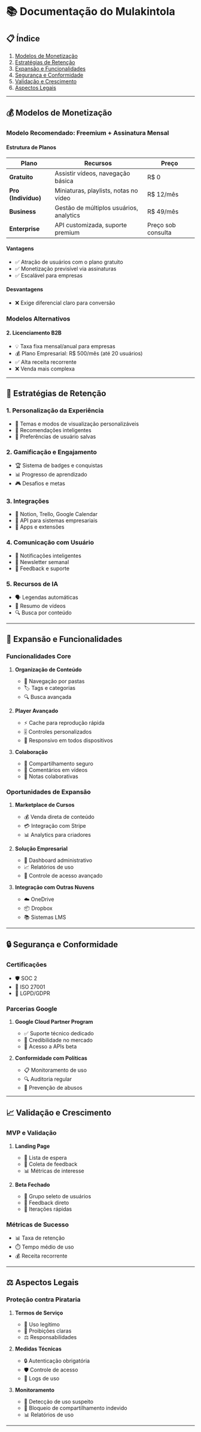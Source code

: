 # 📚 Documentação do Mulakintola

## 📋 Índice
1. [Modelos de Monetização](#-modelos-de-monetização)
2. [Estratégias de Retenção](#-estratégias-de-retenção)
3. [Expansão e Funcionalidades](#-expansão-e-funcionalidades)
4. [Segurança e Conformidade](#-segurança-e-conformidade)
5. [Validação e Crescimento](#-validação-e-crescimento)
6. [Aspectos Legais](#-aspectos-legais)

---

## 💰 Modelos de Monetização

### Modelo Recomendado: Freemium + Assinatura Mensal

#### Estrutura de Planos
| Plano | Recursos | Preço |
|---|---|---|
| **Gratuito** | Assistir vídeos, navegação básica | R$ 0 |
| **Pro (Indivíduo)** | Miniaturas, playlists, notas no vídeo | R$ 12/mês |
| **Business** | Gestão de múltiplos usuários, analytics | R$ 49/mês |
| **Enterprise** | API customizada, suporte premium | Preço sob consulta |

#### Vantagens
- ✅ Atração de usuários com o plano gratuito
- ✅ Monetização previsível via assinaturas
- ✅ Escalável para empresas

#### Desvantagens
- ❌ Exige diferencial claro para conversão

### Modelos Alternativos


#### 2. Licenciamento B2B
- 💡 Taxa fixa mensal/anual para empresas
- 💰 Plano Empresarial: R$ 500/mês (até 20 usuários)
- ✅ Alta receita recorrente
- ❌ Venda mais complexa

---

## 🎯 Estratégias de Retenção

### 1. Personalização da Experiência
- 🎨 Temas e modos de visualização personalizáveis
- 🧠 Recomendações inteligentes
- 📝 Preferências de usuário salvas

### 2. Gamificação e Engajamento
- 🏆 Sistema de badges e conquistas
- 📊 Progresso de aprendizado
- 🎮 Desafios e metas

### 3. Integrações
- 📝 Notion, Trello, Google Calendar
- 🔄 API para sistemas empresariais
- 📱 Apps e extensões

### 4. Comunicação com Usuário
- 🔔 Notificações inteligentes
- 📧 Newsletter semanal
- 💬 Feedback e suporte

### 5. Recursos de IA
- 🗣️ Legendas automáticas
- 📑 Resumo de vídeos
- 🔍 Busca por conteúdo

---

## 🚀 Expansão e Funcionalidades

### Funcionalidades Core
1. **Organização de Conteúdo**
   - 📁 Navegação por pastas
   - 🏷️ Tags e categorias
   - 🔍 Busca avançada

2. **Player Avançado**
   - ⚡ Cache para reprodução rápida
   - 🎚️ Controles personalizados
   - 📱 Responsivo em todos dispositivos

3. **Colaboração**
   - 👥 Compartilhamento seguro
   - 💬 Comentários em vídeos
   - 📝 Notas colaborativas

### Oportunidades de Expansão
1. **Marketplace de Cursos**
   - 💰 Venda direta de conteúdo
   - 💳 Integração com Stripe
   - 📊 Analytics para criadores

2. **Solução Empresarial**
   - 👔 Dashboard administrativo
   - 📈 Relatórios de uso
   - 🔐 Controle de acesso avançado

3. **Integração com Outras Nuvens**
   - ☁️ OneDrive
   - 📦 Dropbox
   - 📚 Sistemas LMS

---

## 🔒 Segurança e Conformidade

### Certificações
- 🛡️ SOC 2
- 📜 ISO 27001
- 🔐 LGPD/GDPR

### Parcerias Google
1. **Google Cloud Partner Program**
   - ✅ Suporte técnico dedicado
   - 🏢 Credibilidade no mercado
   - 🔄 Acesso a APIs beta

2. **Conformidade com Políticas**
   - 📋 Monitoramento de uso
   - 🔍 Auditoria regular
   - 🚫 Prevenção de abusos

---

## 📈 Validação e Crescimento

### MVP e Validação
1. **Landing Page**
   - 📝 Lista de espera
   - 💌 Coleta de feedback
   - 📊 Métricas de interesse

2. **Beta Fechado**
   - 👥 Grupo seleto de usuários
   - 💬 Feedback direto
   - 🔄 Iterações rápidas

### Métricas de Sucesso
- 📊 Taxa de retenção
- ⏱️ Tempo médio de uso
- 💰 Receita recorrente

---

## ⚖️ Aspectos Legais

### Proteção contra Pirataria
1. **Termos de Serviço**
   - 📜 Uso legítimo
   - 🚫 Proibições claras
   - ⚖️ Responsabilidades

2. **Medidas Técnicas**
   - 🔒 Autenticação obrigatória
   - 🛡️ Controle de acesso
   - 📝 Logs de uso

3. **Monitoramento**
   - 👀 Detecção de uso suspeito
   - 🚫 Bloqueio de compartilhamento indevido
   - 📊 Relatórios de uso

---
